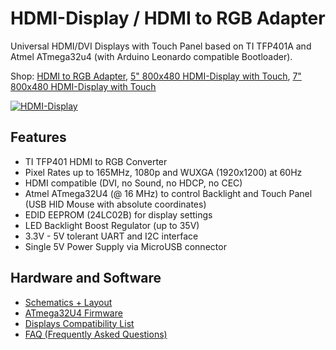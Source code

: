 # HDMI-Display / HDMI to RGB Adapter
Universal HDMI/DVI Displays with Touch Panel based on TI TFP401A and Atmel ATmega32u4 (with Arduino Leonardo compatible Bootloader).

Shop:
[HDMI to RGB Adapter](http://www.watterott.com/en/HDMI-RGB-adapter-with-ATmega32U4-touch-controller),
[5" 800x480 HDMI-Display with Touch](http://www.watterott.com/en/5-800x480-HDMI-Display-with-resistive-touch),
[7" 800x480 HDMI-Display with Touch](http://www.watterott.com/en/7-800x480-HDMI-Display-with-resistive-touch)

[![HDMI-Display](https://raw.github.com/watterott/HDMI-Display/master/pcb/HDMI-Display_v10.jpg)](http://www.watterott.com/en/HDMI-RGB-adapter-with-ATmega32U4-touch-controller)


## Features
* TI TFP401 HDMI to RGB Converter
* Pixel Rates up to 165MHz, 1080p and WUXGA (1920x1200) at 60Hz
* HDMI compatible (DVI, no Sound, no HDCP, no CEC)
* Atmel ATmega32U4 (@ 16 MHz) to control Backlight and Touch Panel (USB HID Mouse with absolute coordinates)
* EDID EEPROM (24LC02B) for display settings
* LED Backlight Boost Regulator (up to 35V)
* 3.3V - 5V tolerant UART and I2C interface
* Single 5V Power Supply via MicroUSB connector


## Hardware and Software
* [Schematics + Layout](https://github.com/watterott/HDMI-Display/tree/master/pcb)
* [ATmega32U4 Firmware](https://github.com/watterott/HDMI-Display/tree/master/src)
* [Displays Compatibility List](https://github.com/watterott/HDMI-Display/blob/master/docu/Displays.md)
* [FAQ (Frequently Asked Questions)](https://github.com/watterott/HDMI-Display/blob/master/docu/FAQ.md)
